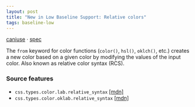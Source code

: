 ```yaml
---
layout: post
title: "New in Low Baseline Support: Relative colors"
tags: baseline-low
---
```


[caniuse](https://caniuse.com/?search=relative-color) · [spec](https://drafts.csswg.org/css-color-5/#relative-colors)

The `from` keyword for color functions (`color()`, `hsl()`, `oklch()`, etc.) creates a new color based on a given color by modifying the values of the input color. Also known as relative color syntax (RCS).

### Source features

- ``css.types.color.lab.relative_syntax`` [[mdn]](https://https://developer.mozilla.org/en-US/search?q=css.types.color.lab.relative_syntax)
- ``css.types.color.oklab.relative_syntax`` [[mdn]](https://https://developer.mozilla.org/en-US/search?q=css.types.color.oklab.relative_syntax)
